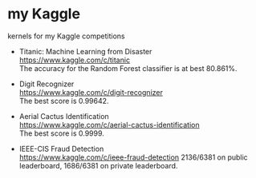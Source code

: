 # my Kaggle
kernels for my Kaggle competitions

* Titanic: Machine Learning from Disaster   
https://www.kaggle.com/c/titanic  
The accuracy for the Random Forest classifier is at best 80.861%.

* Digit Recognizer  
https://www.kaggle.com/c/digit-recognizer  
The best score is 0.99642.

* Aerial Cactus Identification  
https://www.kaggle.com/c/aerial-cactus-identification  
The best score is 0.9999.

* IEEE-CIS Fraud Detection  
https://www.kaggle.com/c/ieee-fraud-detection
2136/6381 on public leaderboard, 1686/6381 on private leaderboard.

